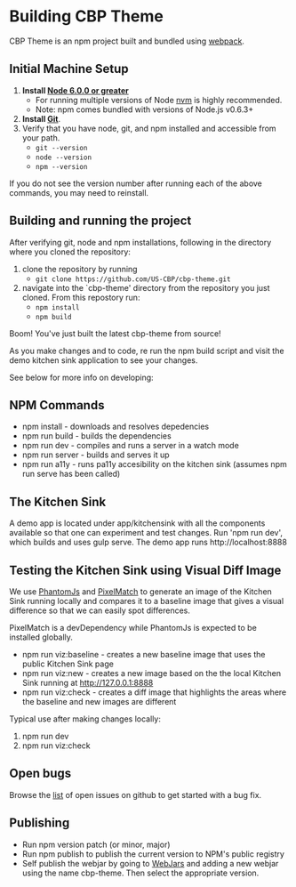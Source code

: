 # Building CBP Theme

CBP Theme is an npm project built and bundled using [webpack](https://webpack.github.io/).  

## Initial Machine Setup
1. **Install [Node 6.0.0 or greater](https://nodejs.org)** 
    - For running multiple versions of Node [nvm](https://github.com/creationix/nvm) is highly recommended.
    - Note: npm comes bundled with versions of Node.js v0.6.3+ 
2. **Install [Git](https://git-scm.com/downloads)**.
3. Verify that you have node, git, and npm installed and accessible from your path.  
    - `git --version`
    - `node --version`
    - `npm --version`

If you do not see the version number after running each of the above commands, you may need to reinstall. 
 
## Building and running the project

After verifying git, node and npm installations, following in the directory where you cloned the repository: 

1. clone the repository by running
    - `git clone https://github.com/US-CBP/cbp-theme.git`
2. navigate into the `cbp-theme' directory from the repository you just cloned.  From this repostory run: 
    - `npm install`
    - `npm build`

Boom! You've just built the latest cbp-theme from source! 

As you make changes and to code, re run the npm build script and visit the demo kitchen sink application to see your changes.

See below for more info on developing: 

## NPM Commands


* npm install - downloads and resolves depedencies
* npm run build - builds the dependencies
* npm run dev - compiles and runs a server in a watch mode
* npm run server - builds and serves it up
* npm run a11y - runs pa11y accesibility on the kitchen sink (assumes npm run serve has been called)

## The Kitchen Sink

A demo app is located under app/kitchensink with all the components available so
that one can experiment and test changes. Run 'npm run dev', which builds and
uses gulp serve.  The demo app runs http://localhost:8888

## Testing the Kitchen Sink using Visual Diff Image

We use [PhantomJs](http://phantomjs.org) and [PixelMatch](https://github.com/mapbox/pixelmatch) to generate an image of the Kitchen Sink running locally and compares it to a baseline image that gives a visual difference so that we can easily spot differences.

PixelMatch is a devDependency while PhantomJs is expected to be installed globally.

* npm run viz:baseline - creates a new baseline image that uses the public Kitchen Sink page
* npm run viz:new - creates a new image based on the the local Kitchen Sink running at http://127.0.0.1:8888
* npm run viz:check - creates a diff image that highlights the areas where the baseline and new images are different

Typical use after making changes locally:

1. npm run dev 
2. npm run viz:check

## Open bugs

Browse the [list](https://github.com/US-CBP/cbp-theme/issues) of open issues on github to get started with a bug fix.  

## Publishing

* Run npm version patch (or minor, major)
* Run npm publish to publish the current version to NPM's public registry
* Self publish the webjar by going to [WebJars](http://www.webjars.org/npm) and adding a new webjar using the name cbp-theme. Then select the appropriate version.
